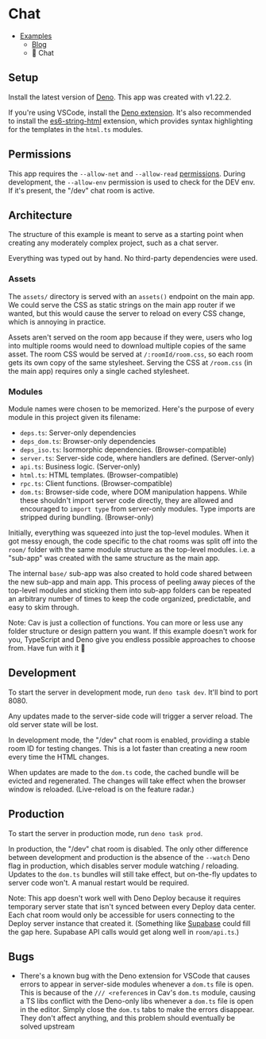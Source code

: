 # Chat

- [Examples](../README.md)
  - [Blog](../blog)
  - 📍 Chat

## Setup

Install the latest version of [Deno](https://deno.land). This app was created
with v1.22.2.

If you're using VSCode, install the [Deno
extension](https://marketplace.visualstudio.com/items?itemName=denoland.vscode-deno).
It's also recommended to install the
[es6-string-html](https://marketplace.visualstudio.com/items?itemName=Tobermory.es6-string-html)
extension, which provides syntax highlighting for the templates in the `html.ts`
modules.

## Permissions

This app requires the `--allow-net` and `--allow-read`
[permissions](https://deno.land/manual/getting_started/permissions). During
development, the `--allow-env` permission is used to check for the DEV env. If
it's present, the "/dev" chat room is active.

## Architecture

The structure of this example is meant to serve as a starting point when
creating any moderately complex project, such as a chat server.

Everything was typed out by hand. No third-party dependencies were used.

### Assets

The `assets/` directory is served with an `assets()` endpoint on the main app.
We could serve the CSS as static strings on the main app router if we wanted,
but this would cause the server to reload on every CSS change, which is
annoying in practice.

Assets aren't served on the room app because if they were, users who log into
multiple rooms would need to download multiple copies of the same asset. The
room CSS would be served at `/:roomId/room.css`, so each room gets its own copy
of the same stylesheet. Serving the CSS at `/room.css` (in the main app)
requires only a single cached stylesheet.

### Modules

Module names were chosen to be memorized. Here's the purpose of every module in
this project given its filename:

- `deps.ts`: Server-only dependencies
- `deps_dom.ts`: Browser-only dependencies
- `deps_iso.ts`: Isormorphic dependencies. (Browser-compatible)
- `server.ts`: Server-side code, where handlers are defined. (Server-only)
- `api.ts`: Business logic. (Server-only)
- `html.ts`: HTML templates. (Browser-compatible)
- `rpc.ts`: Client functions. (Browser-compatible)
- `dom.ts`: Browser-side code, where DOM manipulation happens. While these
  shouldn't import server code directly, they are allowed and encouraged to
  `import type` from server-only modules. Type imports are stripped during
  bundling. (Browser-only)

Initially, everything was squeezed into just the top-level modules. When it got
messy enough, the code specific to the chat rooms was split off into the `room/`
folder with the same module structure as the top-level modules. i.e. a "sub-app"
was created with the same structure as the main app.

The internal `base/` sub-app was also created to hold code shared between the
new sub-app and main app. This process of peeling away pieces of the top-level
modules and sticking them into sub-app folders can be repeated an arbitrary
number of times to keep the code organized, predictable, and easy to skim
through.

Note: Cav is just a collection of functions. You can more or less use any folder
structure or design pattern you want. If this example doesn't work for you,
TypeScript and Deno give you endless possible approaches to choose from. Have
fun with it 🦄

## Development

To start the server in development mode, run `deno task dev`. It'll bind to port
8080.

Any updates made to the server-side code will trigger a server reload. The old
server state will be lost.

In development mode, the "/dev" chat room is enabled, providing a stable room ID
for testing changes. This is a lot faster than creating a new room every time
the HTML changes.

When updates are made to the `dom.ts` code, the cached bundle will be evicted
and regenerated. The changes will take effect when the browser window is
reloaded. (Live-reload is on the feature radar.)

## Production

To start the server in production mode, run `deno task prod`.

In production, the "/dev" chat room is disabled. The only other difference
between development and production is the absence of the `--watch` Deno flag in
production, which disables server module watching / reloading. Updates to the
`dom.ts` bundles will still take effect, but on-the-fly updates to server code
won't. A manual restart would be required.

Note: This app doesn't work well with Deno Deploy because it requires temporary
server state that isn't synced between every Deploy data center. Each chat room
would only be accessible for users connecting to the Deploy server instance that
created it. (Something like [Supabase](https://supabase.com) could fill the gap
here. Supabase API calls would get along well in `room/api.ts`.)

## Bugs

- There's a known bug with the Deno extension for VSCode that causes errors to
  appear in server-side modules whenever a `dom.ts` file is open. This is
  because of the `/// <reference`s in Cav's `dom.ts` module, causing a TS libs
  conflict with the Deno-only libs whenever a `dom.ts` file is open in the
  editor. Simply close the `dom.ts` tabs to make the errors disappear. They
  don't affect anything, and this problem should eventually be solved upstream